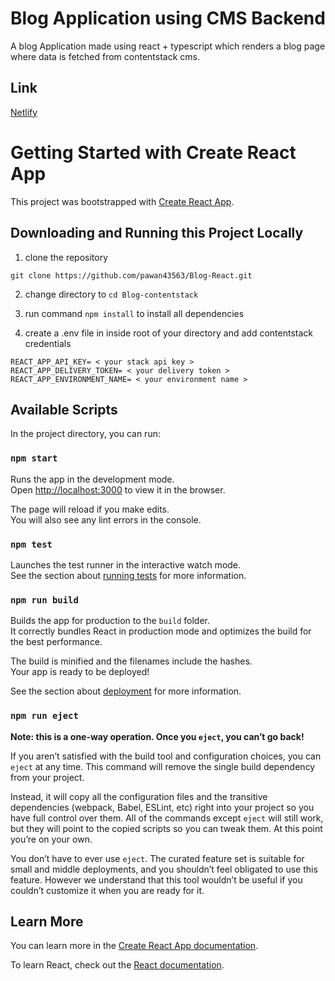 # Blog Application using  CMS Backend
A blog Application made using react + typescript which renders a blog page where data is fetched from contentstack cms.

## Link

[Netlify](https://relaxed-chandrasekhar-22170d.netlify.app/)



# Getting Started with Create React App

This project was bootstrapped with [Create React App](https://github.com/facebook/create-react-app).

## Downloading and Running this Project Locally

1. clone the repository
```
git clone https://github.com/pawan43563/Blog-React.git
```

2. change directory to `cd Blog-contentstack`

3. run command `npm install` to install all dependencies

4. create a .env file in inside root of your directory and add contentstack credentials
```
REACT_APP_API_KEY= < your stack api key >
REACT_APP_DELIVERY_TOKEN= < your delivery token >
REACT_APP_ENVIRONMENT_NAME= < your environment name >
```

## Available Scripts

In the project directory, you can run:

### `npm start`

Runs the app in the development mode.\
Open [http://localhost:3000](http://localhost:3000) to view it in the browser.

The page will reload if you make edits.\
You will also see any lint errors in the console.

### `npm test`

Launches the test runner in the interactive watch mode.\
See the section about [running tests](https://facebook.github.io/create-react-app/docs/running-tests) for more information.

### `npm run build`

Builds the app for production to the `build` folder.\
It correctly bundles React in production mode and optimizes the build for the best performance.

The build is minified and the filenames include the hashes.\
Your app is ready to be deployed!

See the section about [deployment](https://facebook.github.io/create-react-app/docs/deployment) for more information.

### `npm run eject`

**Note: this is a one-way operation. Once you `eject`, you can’t go back!**

If you aren’t satisfied with the build tool and configuration choices, you can `eject` at any time. This command will remove the single build dependency from your project.

Instead, it will copy all the configuration files and the transitive dependencies (webpack, Babel, ESLint, etc) right into your project so you have full control over them. All of the commands except `eject` will still work, but they will point to the copied scripts so you can tweak them. At this point you’re on your own.

You don’t have to ever use `eject`. The curated feature set is suitable for small and middle deployments, and you shouldn’t feel obligated to use this feature. However we understand that this tool wouldn’t be useful if you couldn’t customize it when you are ready for it.

## Learn More

You can learn more in the [Create React App documentation](https://facebook.github.io/create-react-app/docs/getting-started).

To learn React, check out the [React documentation](https://reactjs.org/).

